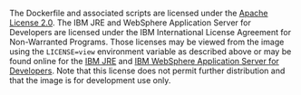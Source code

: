 The Dockerfile and associated scripts are licensed under the [Apache License
2.0][apache-license]. The IBM JRE and WebSphere Application Server for
Developers are licensed under the IBM International License Agreement for
Non-Warranted Programs. Those licenses may be viewed from the image using the
`LICENSE=view` environment variable as described above or may be found online
for the [IBM JRE][jre-license] and [IBM WebSphere Application Server for
Developers][liberty-license]. Note that this license does not permit further
distribution and that the image is for development use only.

[apache-license]: http://www.apache.org/licenses/LICENSE-2.0.html
[jre-license]: https://www14.software.ibm.com/cgi-bin/weblap/lap.pl?la_formnum=&li_formnum=L-EWOD-99YA4J&title=IBM%C2%AE+SDK%2C+Java+Technology+Edition%2C+Version+7+Release+1&l=en
[liberty-license]: https://public.dhe.ibm.com/ibmdl/export/pub/software/websphere/wasdev/downloads/wlp/8.5.5.3/lafiles/runtime/en.html
